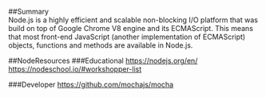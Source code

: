 ##Summary  
Node.js is a highly efficient and scalable non-blocking I/O platform that was build on top of Google Chrome V8 engine and its ECMAScript. This means that most front-end JavaScript (another implementation of ECMAScript) objects, functions and methods are available in Node.js. 

##NodeResources
###Educational
https://nodejs.org/en/ 
https://nodeschool.io/#workshopper-list  

###Developer
https://github.com/mochajs/mocha  
